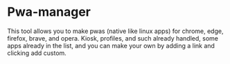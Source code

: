 # Pwa-manager
This tool allows you to make pwas (native like linux apps) for chrome, edge, firefox, brave, and opera. Kiosk, profiles, and such already handled, some apps already in the list, and you can make your own by adding a link and clicking add custom.
